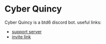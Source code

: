 # Cyber Quincy
Cyber Quincy is a btd6 discord bot. 
useful links:
* [support server](https://discord.gg/8agRm6c)
* [invite link](https://discordapp.com/oauth2/authorize?client_id=591922988832653313&scope=bot&permissions=537250881)